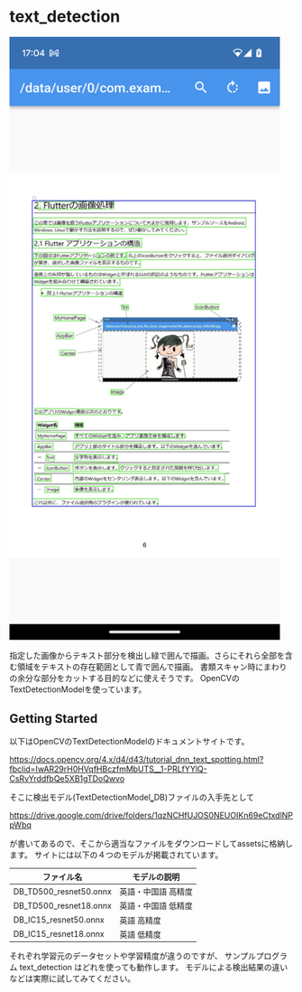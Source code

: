 # text_detection

<img src="../pic/text_detect.png" width=480/>

指定した画像からテキスト部分を検出し緑で囲んで描画。さらにそれら全部を含む領域をテキストの存在範囲として青で囲んで描画。
書類スキャン時にまわりの余分な部分をカットする目的などに使えそうです。
OpenCVのTextDetectionModelを使っています。

## Getting Started

以下はOpenCVのTextDetectionModelのドキュメントサイトです。

https://docs.opencv.org/4.x/d4/d43/tutorial_dnn_text_spotting.html?fbclid=IwAR29rH0HVqfHBczfmMbUTS__1-PRLfYYlQ-CsRvYrddfbQe5XB1gTDoQwvo

そこに検出モデル(TextDetectionModel‗DB)ファイルの入手先として

https://drive.google.com/drive/folders/1qzNCHfUJOS0NEUOIKn69eCtxdlNPpWbq

が書いてあるので、そこから適当なファイルをダウンロードしてassetsに格納します。
サイトには以下の４つのモデルが掲載されています。

|ファイル名            |  モデルの説明   |
|---------------------|-------|
|DB_TD500_resnet50.onnx|英語・中国語 高精度|
|DB_TD500_resnet18.onnx|英語・中国語 低精度|
|DB_IC15_resnet50.onnx |英語 高精度|
|DB_IC15_resnet18.onnx |英語 低精度|

それぞれ学習元のデータセットや学習精度が違うのですが、
サンプルプログラム text_detection はどれを使っても動作します。
モデルによる検出結果の違いなどは実際に試してみてください。



